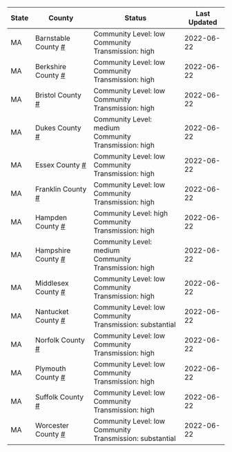 State | County | Status | Last Updated
--- | --- | --- | --- 
MA | Barnstable County <a href="#barnstable_county">#</a> | <a name="barnstable_county"></a>Community Level: low<br/>Community Transmission: high | 2022-06-22
MA | Berkshire County <a href="#berkshire_county">#</a> | <a name="berkshire_county"></a>Community Level: low<br/>Community Transmission: high | 2022-06-22
MA | Bristol County <a href="#bristol_county">#</a> | <a name="bristol_county"></a>Community Level: low<br/>Community Transmission: high | 2022-06-22
MA | Dukes County <a href="#dukes_county">#</a> | <a name="dukes_county"></a>Community Level: medium<br/>Community Transmission: high | 2022-06-22
MA | Essex County <a href="#essex_county">#</a> | <a name="essex_county"></a>Community Level: low<br/>Community Transmission: high | 2022-06-22
MA | Franklin County <a href="#franklin_county">#</a> | <a name="franklin_county"></a>Community Level: low<br/>Community Transmission: high | 2022-06-22
MA | Hampden County <a href="#hampden_county">#</a> | <a name="hampden_county"></a>Community Level: high<br/>Community Transmission: high | 2022-06-22
MA | Hampshire County <a href="#hampshire_county">#</a> | <a name="hampshire_county"></a>Community Level: medium<br/>Community Transmission: high | 2022-06-22
MA | Middlesex County <a href="#middlesex_county">#</a> | <a name="middlesex_county"></a>Community Level: low<br/>Community Transmission: high | 2022-06-22
MA | Nantucket County <a href="#nantucket_county">#</a> | <a name="nantucket_county"></a>Community Level: low<br/>Community Transmission: substantial | 2022-06-22
MA | Norfolk County <a href="#norfolk_county">#</a> | <a name="norfolk_county"></a>Community Level: low<br/>Community Transmission: high | 2022-06-22
MA | Plymouth County <a href="#plymouth_county">#</a> | <a name="plymouth_county"></a>Community Level: low<br/>Community Transmission: high | 2022-06-22
MA | Suffolk County <a href="#suffolk_county">#</a> | <a name="suffolk_county"></a>Community Level: low<br/>Community Transmission: high | 2022-06-22
MA | Worcester County <a href="#worcester_county">#</a> | <a name="worcester_county"></a>Community Level: low<br/>Community Transmission: substantial | 2022-06-22
